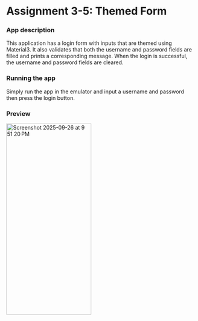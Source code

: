 # Assignment 3-5: Themed Form
### App description
This application has a login form with inputs that are themed using Material3. 
It also validates that both the username and password fields are filled and prints a corresponding message.
When the login is successful, the username and password fields are cleared.

### Running the app
Simply run the app in the emulator and input a username and password then press the login button.

### Preview
<img width="225" height="505" alt="Screenshot 2025-09-26 at 9 51 20 PM" src="https://github.com/user-attachments/assets/846eea83-bebd-4ee3-ba7b-a9a0f0b31f32" />
